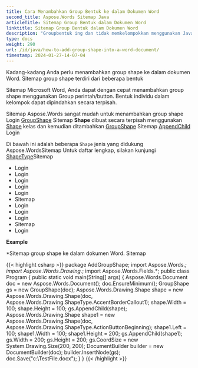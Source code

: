 ```yaml
---
title: Cara Menambahkan Group Bentuk ke dalam Dokumen Word
second_title: Aspose.Words Sitemap Java
articleTitle: Sitemap Group Bentuk dalam Dokumen Word
linktitle: Sitemap Group Bentuk dalam Dokumen Word
description: "Groupbentuk ing dan tidak memkelompokkan menggunakan JavaSitemap"
type: docs
weight: 290
url: /id/java/how-to-add-group-shape-into-a-word-document/
timestamp: 2024-01-27-14-07-04
---
```


Kadang-kadang Anda perlu menambahkan group shape ke dalam dokumen Word. Sitemap group shape terdiri dari beberapa bentuk

Sitemap Microsoft Word, Anda dapat dengan cepat menambahkan group shape menggunakan Group perintah/button. Bentuk individu dalam kelompok dapat dipindahkan secara terpisah.

Sitemap Aspose.Words sangat mudah untuk menambahkan group shape Login [GroupShape](https://reference.aspose.com/words/java/com.aspose.words/groupshape/) Sitemap **Shape** dibuat secara terpisah menggunakan [Shape](https://reference.aspose.com/words/java/com.aspose.words/shape/) kelas dan kemudian ditambahkan [GroupShape](https://reference.aspose.com/words/java/com.aspose.words/groupshape/) Sitemap [AppendChild](https://reference.aspose.com/words/java/com.aspose.words/groupshape/#appendChild-com.aspose.words.Node) Login

Di bawah ini adalah beberapa `Shape` jenis yang didukung Aspose.WordsSitemap Untuk daftar lengkap, silakan kunjungi [ShapeType](https://reference.aspose.com/words/java/com.aspose.words/shapetype/)Sitemap

- Login
- Login
- Login
- Login
- Login
- Sitemap
- Login
- Login
- Login
- Sitemap
- Login

**Example**

*Sitemap group shape ke dalam dokumen Word. Sitemap


{{< highlight csharp >}}
package AddGroupShape;
import Aspose.Words.*;
import Aspose.Words.Drawing.*;
import Aspose.Words.Fields.*;
public class Program
{
	public static void main(String[] args)
	{
		Aspose.Words.Document doc = new Aspose.Words.Document();
	        doc.EnsureMinimum();
		GroupShape gs = new GroupShape(doc);
		Aspose.Words.Drawing.Shape shape = new Aspose.Words.Drawing.Shape(doc, Aspose.Words.Drawing.ShapeType.AccentBorderCallout1);
		shape.Width = 100;
		shape.Height = 100;
		gs.AppendChild(shape);
		Aspose.Words.Drawing.Shape shape1 = new Aspose.Words.Drawing.Shape(doc, Aspose.Words.Drawing.ShapeType.ActionButtonBeginning);
		shape1.Left = 100;
		shape1.Width = 100;
		shape1.Height = 200;
		gs.AppendChild(shape1);
	        gs.Width = 200;
		gs.Height = 200;
		gs.CoordSize = new System.Drawing.Size(200, 200);
		DocumentBuilder builder = new DocumentBuilder(doc);
		builder.InsertNode(gs);
		doc.Save("c:\\TestFile.docx");
	}
}
{{< /highlight >}}
